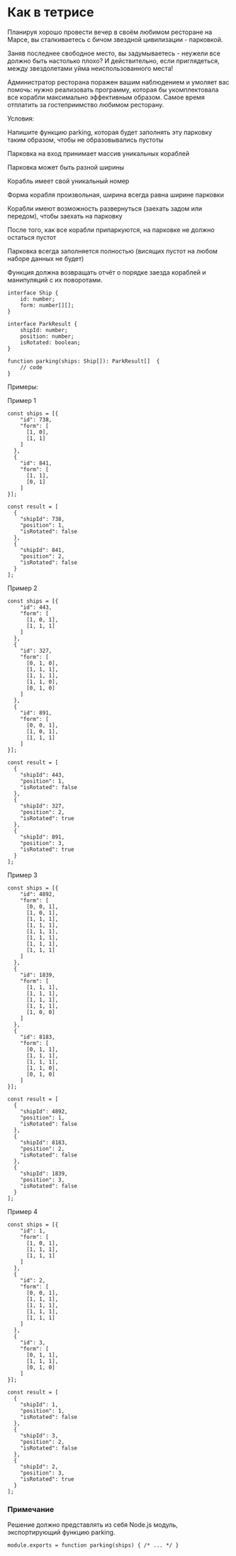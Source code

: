 # Как в тетрисе
Планируя хорошо провести вечер в своём любимом ресторане на Марсе, вы сталкиваетесь с бичом звездной цивилизации - парковкой.

Заняв последнее свободное место, вы задумываетесь - неужели все должно быть настолько плохо? И действительно, если приглядеться, между звездолетами уйма неиспользованного места!

Администратор ресторана поражен вашим наблюдением и умоляет вас помочь: нужно реализовать программу, которая бы укомплектовала все корабли максимально эффективным образом. Самое время отплатить за гостеприимство любимом ресторану.

Условия:

Напишите функцию parking, которая будет заполнять эту парковку таким образом, чтобы не образовывались пустоты

Парковка на вход принимает массив уникальных кораблей

Парковка может быть разной ширины

Корабль имеет свой уникальный номер

Форма корабля произвольная, ширина всегда равна ширине парковки

Корабли имеют возможность развернуться (заехать задом или передом), чтобы заехать на парковку

После того, как все корабли припаркуются, на парковке не должно остаться пустот

Парковка всегда заполняется полностью (висящих пустот на любом наборе данных не будет)

Функция должна возвращать отчёт о порядке заезда кораблей и манипуляций с их поворотами.


```
interface Ship {
    id: number;
    form: number[][];
}

interface ParkResult {
    shipId: number;
    position: number;
    isRotated: boolean;
}

function parking(ships: Ship[]): ParkResult[]  {
    // code
}
```
Примеры:

Пример 1
```
const ships = [{
    "id": 738,
    "form": [
      [1, 0],
      [1, 1]
    ]
  },
  {
    "id": 841,
    "form": [
      [1, 1],
      [0, 1]
    ]
}];

const result = [
  {
    "shipId": 738,
    "position": 1,
    "isRotated": false
  },
  {
    "shipId": 841,
    "position": 2,
    "isRotated": false
  }
];
```
Пример 2
```
const ships = [{
    "id": 443,
    "form": [
      [1, 0, 1],
      [1, 1, 1]
    ]
  },
  {
    "id": 327,
    "form": [
      [0, 1, 0],
      [1, 1, 1],
      [1, 1, 1],
      [1, 1, 0],
      [0, 1, 0]
    ]
  },
  {
    "id": 891,
    "form": [
      [0, 0, 1],
      [1, 0, 1],
      [1, 1, 1]
    ]
}];

const result = [
  {
    "shipId": 443,
    "position": 1,
    "isRotated": false
  },
  {
    "shipId": 327,
    "position": 2,
    "isRotated": true
  },
  {
    "shipId": 891,
    "position": 3,
    "isRotated": true
  }
];
```
Пример 3
```
const ships = [{
    "id": 4892,
    "form": [
      [0, 0, 1],
      [1, 0, 1],
      [1, 1, 1],
      [1, 1, 1],
      [1, 1, 1],
      [1, 1, 1],
      [1, 1, 1],
      [1, 1, 1]
    ]
  },
  {
    "id": 1839,
    "form": [
      [1, 1, 1],
      [1, 1, 1],
      [1, 1, 1],
      [1, 1, 1],
      [1, 0, 0]
    ]
  },
  {
    "id": 8183,
    "form": [
      [0, 1, 1],
      [1, 1, 1],
      [1, 1, 1],
      [1, 1, 0],
      [0, 1, 0]
    ]
}];

const result = [
  {
    "shipId": 4892,
    "position": 1,
    "isRotated": false
  },
  {
    "shipId": 8183,
    "position": 2,
    "isRotated": false
  },
  {
    "shipId": 1839,
    "position": 3,
    "isRotated": false
  }
];
```
Пример 4
```
const ships = [{
    "id": 1,
    "form": [
      [1, 0, 1],
      [1, 1, 1],
      [1, 1, 1]
    ]
  },
  {
    "id": 2,
    "form": [
      [0, 0, 1],
      [1, 1, 1],
      [1, 1, 1],
      [1, 1, 1],
      [1, 1, 1]
    ]
  },
  {
    "id": 3,
    "form": [
      [0, 1, 1],
      [1, 1, 1],
      [0, 1, 0]
    ]
}];

const result = [
  {
    "shipId": 1,
    "position": 1,
    "isRotated": false
  },
  {
    "shipId": 3,
    "position": 2,
    "isRotated": false
  },
  {
    "shipId": 2,
    "position": 3,
    "isRotated": true
  }
];
```
### Примечание
Решение должно представлять из себя Node.js модуль, экспортирующий функцию parking.
```
module.exports = function parking(ships) { /* ... */ }
```
